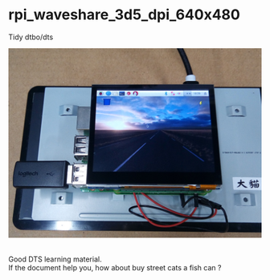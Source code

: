 # rpi_waveshare_3d5_dpi_640x480

Tidy dtbo/dts <BR>

![PIC](pic/P_20220714_112438.jpg) <BR><BR>
  
Good DTS learning material. <BR>
If the document help you, how about buy street cats a fish can ? <BR>
